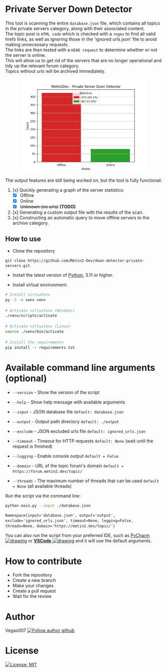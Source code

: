 # Private Server Down Detector

This tool is scanning the entire `database.json` file, which contains all topics in the private servers category, along
with their associated content.\
The topic post is `HTML code` which is checked with a `regex` to find all valid hrefs links, as well as ignoring those
in the 'ignored urls.json' file to avoid making unnecessary requests.\
The links are then tested with a `HEAD request` to determine whether or not the server is online.\
This will allow us to get rid of the servers that are no longer operational and tidy up the relevant forum category.\
Topics without urls will be archived immediately.

<div style="text-align:center"><img src="preview.png" width="400"/></div>

The output features are still being worked on, but the tool is fully functional:
1. [x] Quickly generating a graph of the server statistics:
    + [x] Offline
    + [x] Online
    + [x] ~~Unknown (no urls)~~ **(TODO)**
2. [x] Generating a custom output file with the results of the scan.
3. [x] Constructing an automatic query to move offline servers to the archive category.

## How to use

[//]: # (Check if the website is down just for you or everyone around the globe.)

* Clone the repository

```git
git clone https://github.com/Metin2-Dev/down-detector-private-servers.git
```

* Install the latest version of [Python](https://www.python.org/downloads/), 3.11 or higher.


* Install virtual environment:

```bash
# Install virtualenv
py -3 -m venv venv

# Activate virtualenv (Windows)
./venv/scripts/activate

# Activate virtualenv (Linux)
source ./venv/bin/activate

# Install the requirements
pip install -r requirements.txt
```

# Available command line arguments (optional)

* `--version` - Show the version of the script
* `--help`    - Show help message with available arguments


* `--input`   - JSON database file `default: database.json`
* `--output`  - Output path directory `default: ./output`
* `--exclude` - JSON excluded urls file `default: ignored_urls.json`
* `--timeout` - Timeout for HTTP requests `default: None` (wait until the request is finished)
* `--logging` - Enable console output `default = False`
* `--domain`  - URL of the topic forum's domain ``default = https://forum.metin2.dev/topic/``
* `--threads` - The maximum number of threads that can be used `default = None` (all available threads)

Run the script via the command line:

```bash
python main.py --input ./database.json
```
`Namespace(input='database.json', output='output', exclude='ignored_urls.json', timeout=None, logging=False, threads=None, domain='https://metin2.dev/topic/')`

You can also run the script from your preferred IDE, such as 
[PyCharm <img src="https://upload.wikimedia.org/wikipedia/commons/thumb/1/1d/PyCharm_Icon.svg/240px-PyCharm_Icon.svg.png" alt="drawing" width="32"/>](https://www.jetbrains.com/pycharm/)
or
[**VSCode** <img src="https://code.visualstudio.com/assets/images/code-stable.png" alt="drawing" width="28"/>](https://code.visualstudio.com/)
and it will use the default arguments.



# How to contribute

* Fork the repository
* Create a new branch
* Make your changes
* Create a pull request
* Wait for the review

# Author

Vegas007
[![Follow author github](https://img.shields.io/github/followers/vegas007?style=social)](https://github.com/Vegas007)

# License

[![License: MIT](https://img.shields.io/badge/License-MIT-yellow.svg)](https://opensource.org/licenses/MIT)